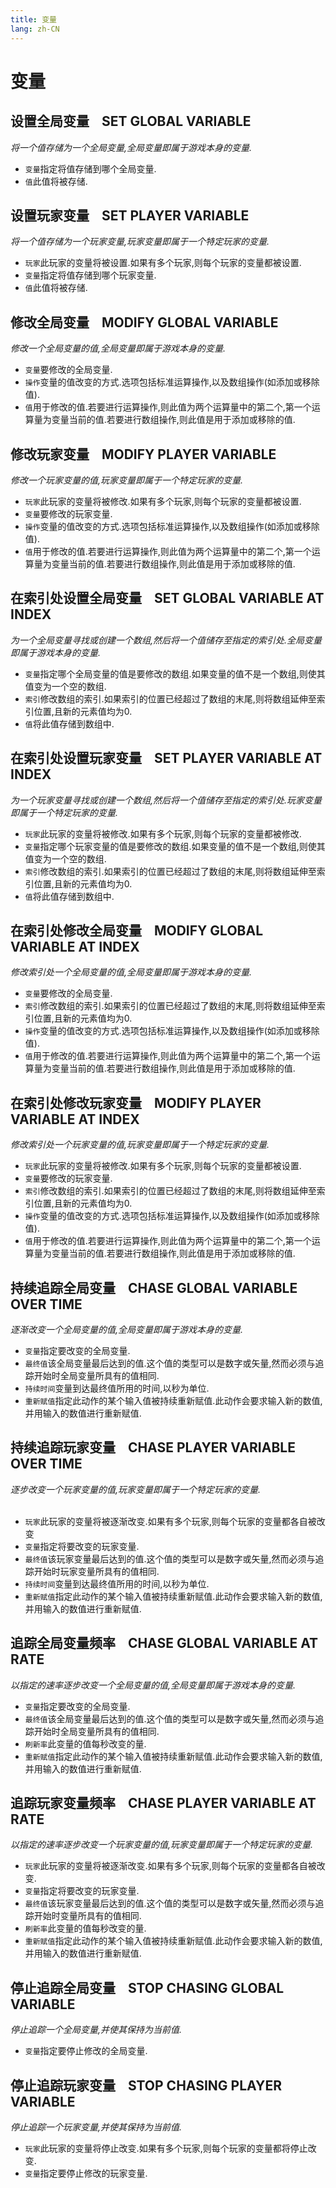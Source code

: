 ```yaml
---
title: 变量
lang: zh-CN
---
```


# 变量

## 设置全局变量    SET GLOBAL VARIABLE

_将一个值存储为一个全局变量,全局变量即属于游戏本身的变量._

- `变量`指定将值存储到哪个全局变量.
- `值`此值将被存储.



## 设置玩家变量    SET PLAYER VARIABLE

_将一个值存储为一个玩家变量,玩家变量即属于一个特定玩家的变量._

- `玩家`此玩家的变量将被设置.如果有多个玩家,则每个玩家的变量都被设置.
- `变量`指定将值存储到哪个玩家变量.
- `值`此值将被存储.




## 修改全局变量    MODIFY GLOBAL VARIABLE

_修改一个全局变量的值,全局变量即属于游戏本身的变量._

- `变量`要修改的全局变量.
- `操作`变量的值改变的方式.选项包括标准运算操作,以及数组操作(如添加或移除值).
- `值`用于修改的值.若要进行运算操作,则此值为两个运算量中的第二个,第一个运算量为变量当前的值.若要进行数组操作,则此值是用于添加或移除的值.



## 修改玩家变量    MODIFY PLAYER VARIABLE
_修改一个玩家变量的值,玩家变量即属于一个特定玩家的变量._

- `玩家`此玩家的变量将被修改.如果有多个玩家,则每个玩家的变量都被设置.
- `变量`要修改的玩家变量.
- `操作`变量的值改变的方式.选项包括标准运算操作,以及数组操作(如添加或移除值).
- `值`用于修改的值.若要进行运算操作,则此值为两个运算量中的第二个,第一个运算量为变量当前的值.若要进行数组操作,则此值是用于添加或移除的值.



## 在索引处设置全局变量    SET GLOBAL VARIABLE AT INDEX

_为一个全局变量寻找或创建一个数组,然后将一个值储存至指定的索引处.全局变量即属于游戏本身的变量._

- `变量`指定哪个全局变量的值是要修改的数组.如果变量的值不是一个数组,则使其值变为一个空的数组.
- `索引`修改数组的索引.如果索引的位置已经超过了数组的末尾,则将数组延伸至索引位置,且新的元素值均为0.
- `值`将此值存储到数组中.



## 在索引处设置玩家变量    SET PLAYER VARIABLE AT INDEX

_为一个玩家变量寻找或创建一个数组,然后将一个值储存至指定的索引处.玩家变量即属于一个特定玩家的变量._

- `玩家`此玩家的变量将被修改.如果有多个玩家,则每个玩家的变量都被修改.
- `变量`指定哪个玩家变量的值是要修改的数组.如果变量的值不是一个数组,则使其值变为一个空的数组.
- `索引`修改数组的索引.如果索引的位置已经超过了数组的末尾,则将数组延伸至索引位置,且新的元素值均为0.
- `值`将此值存储到数组中.



## 在索引处修改全局变量    MODIFY GLOBAL VARIABLE AT INDEX

_修改索引处一个全局变量的值,全局变量即属于游戏本身的变量._

- `变量`要修改的全局变量.
- `索引`修改数组的索引.如果索引的位置已经超过了数组的末尾,则将数组延伸至索引位置,且新的元素值均为0.
- `操作`变量的值改变的方式.选项包括标准运算操作,以及数组操作(如添加或移除值).
- `值`用于修改的值.若要进行运算操作,则此值为两个运算量中的第二个,第一个运算量为变量当前的值.若要进行数组操作,则此值是用于添加或移除的值.



## 在索引处修改玩家变量    MODIFY PLAYER VARIABLE AT INDEX
_修改索引处一个玩家变量的值,玩家变量即属于一个特定玩家的变量._

- `玩家`此玩家的变量将被修改.如果有多个玩家,则每个玩家的变量都被设置.
- `变量`要修改的玩家变量.
- `索引`修改数组的索引.如果索引的位置已经超过了数组的末尾,则将数组延伸至索引位置,且新的元素值均为0.
- `操作`变量的值改变的方式.选项包括标准运算操作,以及数组操作(如添加或移除值).
- `值`用于修改的值.若要进行运算操作,则此值为两个运算量中的第二个,第一个运算量为变量当前的值.若要进行数组操作,则此值是用于添加或移除的值.



## 持续追踪全局变量    CHASE GLOBAL VARIABLE OVER TIME

_逐渐改变一个全局变量的值,全局变量即属于游戏本身的变量._

- `变量`指定要改变的全局变量.
- `最终值`该全局变量最后达到的值.这个值的类型可以是数字或矢量,然而必须与追踪开始时全局变量所具有的值相同.
- `持续时间`变量到达最终值所用的时间,以秒为单位.
- `重新赋值`指定此动作的某个输入值被持续重新赋值.此动作会要求输入新的数值,并用输入的数值进行重新赋值.



## 持续追踪玩家变量    CHASE PLAYER VARIABLE OVER TIME

_逐步改变一个玩家变量的值,玩家变量即属于一个特定玩家的变量._<br /> 

- `玩家`此玩家的变量将被逐渐改变.如果有多个玩家,则每个玩家的变量都各自被改变
- `变量`指定将要改变的玩家变量.
- `最终值`该玩家变量最后达到的值.这个值的类型可以是数字或矢量,然而必须与追踪开始时玩家变量所具有的值相同.
- `持续时间`变量到达最终值所用的时间,以秒为单位.
- `重新赋值`指定此动作的某个输入值被持续重新赋值.此动作会要求输入新的数值,并用输入的数值进行重新赋值.



## 追踪全局变量频率    CHASE GLOBAL VARIABLE AT RATE

_以指定的速率逐步改变一个全局变量的值,全局变量即属于游戏本身的变量._

- `变量`指定要改变的全局变量.
- `最终值`该全局变量最后达到的值.这个值的类型可以是数字或矢量,然而必须与追踪开始时全局变量所具有的值相同.
- `刷新率`此变量的值每秒改变的量.
- `重新赋值`指定此动作的某个输入值被持续重新赋值.此动作会要求输入新的数值,并用输入的数值进行重新赋值.



## 追踪玩家变量频率    CHASE PLAYER VARIABLE AT RATE

_以指定的速率逐步改变一个玩家变量的值,玩家变量即属于一个特定玩家的变量._

- `玩家`此玩家的变量将被逐渐改变.如果有多个玩家,则每个玩家的变量都各自被改变.
- `变量`指定将要改变的玩家变量.
- `最终值`该玩家变量最后达到的值.这个值的类型可以是数字或矢量,然而必须与追踪开始时变量所具有的值相同.
- `刷新率`此变量的值每秒改变的量.
- `重新赋值`指定此动作的某个输入值被持续重新赋值.此动作会要求输入新的数值,并用输入的数值进行重新赋值.



## 停止追踪全局变量    STOP CHASING GLOBAL VARIABLE

_停止追踪一个全局变量,并使其保持为当前值._

- `变量`指定要停止修改的全局变量.



## 停止追踪玩家变量    STOP CHASING PLAYER VARIABLE

_停止追踪一个玩家变量,并使其保持为当前值._

- `玩家`此玩家的变量将停止改变.如果有多个玩家,则每个玩家的变量都将停止改变.
- `变量`指定要停止修改的玩家变量.

